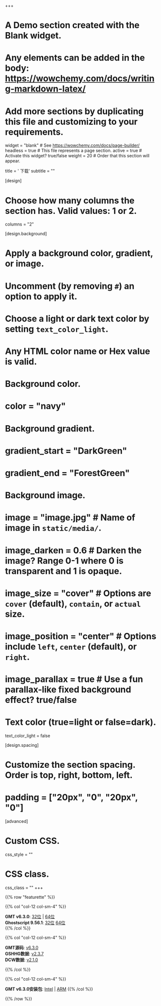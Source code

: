 +++
# A Demo section created with the Blank widget.
# Any elements can be added in the body: https://wowchemy.com/docs/writing-markdown-latex/
# Add more sections by duplicating this file and customizing to your requirements.

widget = "blank"  # See https://wowchemy.com/docs/page-builder/
headless = true  # This file represents a page section.
active = true  # Activate this widget? true/false
weight = 20  # Order that this section will appear.

title = '<i class="fas fa-download"></i> 下载'
subtitle = ""

[design]
  # Choose how many columns the section has. Valid values: 1 or 2.
  columns = "2"

[design.background]
  # Apply a background color, gradient, or image.
  #   Uncomment (by removing `#`) an option to apply it.
  #   Choose a light or dark text color by setting `text_color_light`.
  #   Any HTML color name or Hex value is valid.

  # Background color.
  # color = "navy"

  # Background gradient.
  # gradient_start = "DarkGreen"
  # gradient_end = "ForestGreen"

  # Background image.
  # image = "image.jpg"  # Name of image in `static/media/`.
  # image_darken = 0.6  # Darken the image? Range 0-1 where 0 is transparent and 1 is opaque.
  # image_size = "cover"  #  Options are `cover` (default), `contain`, or `actual` size.
  # image_position = "center"  # Options include `left`, `center` (default), or `right`.
  # image_parallax = true  # Use a fun parallax-like fixed background effect? true/false

  # Text color (true=light or false=dark).
  text_color_light = false

[design.spacing]
  # Customize the section spacing. Order is top, right, bottom, left.
  # padding = ["20px", "0", "20px", "0"]

[advanced]
 # Custom CSS.
 css_style = ""

 # CSS class.
 css_class = ""
+++

{{% row "featurette" %}}

{{% col "col-12 col-sm-4" %}}
<div class="featurette-icon"><i class="fab fa-windows"></i></div>

**GMT v6.3.0**:
[32位](https://mirrors.ustc.edu.cn/gmt/bin/gmt-6.3.0-win32.exe) |
[64位](https://mirrors.ustc.edu.cn/gmt/bin/gmt-6.3.0-win64.exe)
</br>
**Ghostscript 9.56.1**:
[32位](https://github.com/ArtifexSoftware/ghostpdl-downloads/releases/download/gs9561/gs9561w32.exe)
[64位](https://github.com/ArtifexSoftware/ghostpdl-downloads/releases/download/gs9561/gs9561w64.exe)
</br>
{{% /col %}}

{{% col "col-12 col-sm-4" %}}
<div class="featurette-icon"><i class="fab fa-linux"></i></div>

**GMT源码**:
[v6.3.0](https://mirrors.ustc.edu.cn/gmt/gmt-6.3.0-src.tar.gz)
<br>
**GSHHG数据**:
[v2.3.7](https://mirrors.ustc.edu.cn/gmt/gshhg-gmt-2.3.7.tar.gz)
<br>
**DCW数据**:
[v2.1.0](https://github.com/GenericMappingTools/dcw-gmt/releases/download/2.1.0/dcw-gmt-2.1.0.tar.gz)

{{% /col %}}

{{% col "col-12 col-sm-4" %}}
<div class="featurette-icon"><i class="fab fa-apple"></i></div>

**GMT v6.3.0安装包**:
[Intel](https://mirrors.ustc.edu.cn/gmt/bin/gmt-6.3.0-darwin-x86_64.dmg) |
[ARM](https://mirrors.ustc.edu.cn/gmt/bin/gmt-6.3.0-darwin-arm64.dmg)
{{% /col %}}

{{% /row %}}
